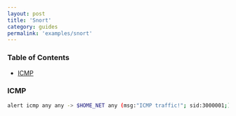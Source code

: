 ```yaml
---
layout: post
title: 'Snort'
category: guides
permalink: 'examples/snort'
---
```


### Table of Contents
* [ICMP](#icmp)

### ICMP
```bash
alert icmp any any -> $HOME_NET any (msg:"ICMP traffic!"; sid:3000001;)
```
